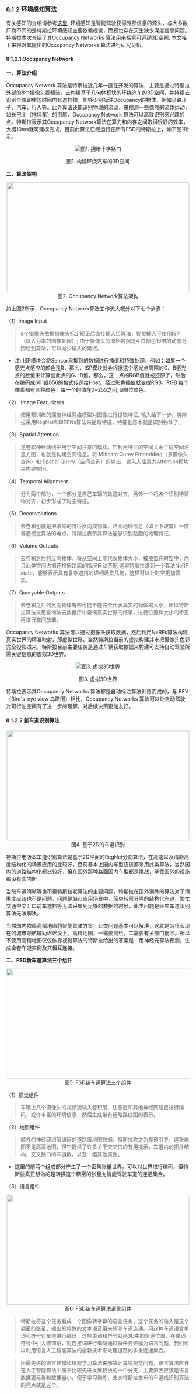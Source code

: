 ### 8.1.2 环境感知算法
有关感知的介绍请参考[这里](./../../ch03_感知/), 环境感知是智能驾驶获得外部信息的源头，与大多数厂商不同的是特斯拉环境感知主要依赖视觉，而视觉存在天生缺少深度信息问题。特斯拉本次介绍了其Occupancy Networks 算法用来探索可运动3D空间, 本文接下来将对其提出的Occupancy Networks 算法进行研究分析。

#### 8.1.2.1 Occupancy Network 

**一、算法介绍**

Occupancy Network 算法是特斯拉近几年一直在开发的算法，主要是通过特斯拉外部的8个摄像头视频流，去构建基于几何体积块的环绕汽车的3D空间，并持续去识别全貌即使短时间内有遮挡物，能够识别标注Occupancy的物体，例如马路牙子、汽车、行人等。此外算法还能识别物理的流动，来预测一些偶然的流体运动，如长巴士（拖挂车）的甩尾，Occupancy Network 算法可以高效识别感兴趣的点。特斯拉表示其Occupancy Network算法在算力和内存之间取得很好的效率，大概10ms就可建模完成，目前此算法已经运行在所有FSD的特斯拉上，如下图1所示。

<div align=center>

![图1. 拥堵十字路口](./imgs/8.1.2.1.gif)

</div>
<div align=center>图1. 构建环绕汽车的3D空间 </div>

**二、算法架构**

<div align=center>
<img src="./imgs/8.1.2.2.jpg" width="500" height="300">
</div>
<div align=center>图2. Occupancy Network算法架构 </div>

如上图2所示，Occupancy Network算法工作流大概分以下七个步骤：

（1）Image Input
    
>8个摄像头依据摄像头标定矫正后直接输入给算法，视觉输入不使用ISP（以人为本的图像处理）; 由于摄像头的原始数据是4 位颜色16倍的动态范围给到算法，可以减少输入的延迟。

- 注: ISP模块会将Sensor采集到的数据进行插值和特效处理，例如：如果一个感光点感应的颜色是R，那么，ISP模块就会根据这个感光点周围的G、B感光点的数值来计算出此点的G、B值，那么，这一点的RGB值就被还原了，然后在编码成601或656的格式传送给Host。经过彩色插值就变成RGB。RGB 每个像素都有三种颜色，每一个的值在0~255之间, 即8位颜色。

（2） Image Featurizers
   
>使用预训练的深度神经网络模型对图像进行提取特征, 输入给下一步。特斯拉采用RegNet和BiFPNs算法来提取特征，特征化基本就是识别物体了。

（3）Spatial Attention

>是卷积神经网络中用于空间注意的模块。它利用特征的空间关系生成空间注意力图，也就是构建空间信息。将 Mlticam Qurey Emdedding（多摄像头查询）和 Spatial Query（空间查询）的输出，输入入注意力Attention模块来构建空间。
   
（4）Temporal Alignment

>分为两个部分，一个部分是自己车辆的轨迹对齐，另外一个将各个识别特征物对齐，初步形成了时空特征。

（5）Deconvolutions

>去卷积也就是把浓缩的特征反向成物体。路面地理信息（如上下坡度）一直普通视觉算法的难点，特斯拉表示其算法能够识别路面的地理特征。

（6）Volume Outputs

>去卷积之后的反向物体，将从空间上能代表物体大小，被放置在时空中，而且此类空间占据还根据路面的情况自动匹配,这里特斯拉讲到一个算法NeRF state，能够表示具有复杂遮挡的详细场景几何，这样可以让时空更加真实。

（7）Queryable Outputs

>去卷积之后的反向物体有些可能不能完全代表真实的物体的大小，所以特斯拉算法采用查询法去数据库中查询真实世界的结果，进行位置和大小的矫正再进行空间放置。

Occupancy Networks 算法可以通过摄像头获取数据，然后利用NeRFs算法构建真实世界的精准映射，即虚拟世界。当然特斯拉当前的虚拟构建并未把摄像头色彩完全投影进来，特斯拉目前主要任务是通过车辆获取数据来构建可支持自动驾驶所需关键信息的虚拟3D世界。

<div align=center>

![图3. 虚拟3D世界](./imgs/8.1.2.3.gif)

</div>
<div align=center>图3. 虚拟3D世界 </div>

特斯拉表示其Occupancy Networks 算法都是自动标注算法训练而成的，与 BEV（Bird's-eye view 鸟瞰图）相比，Occupancy Networks 算法可以让自动驾驶对可行驶空间有了进一步的理解，对后续决策更加友好。

#### 8.1.2.2 新车道识别算法

<div align=center>
<img src="./imgs/8.1.2.4.jpg" width="500" height="300">
</div>
<div align=center>图4. 基于2D的车道识别 </div>

特斯拉老版本车道识别算法是基于2D平面的RegNet分割算法，在高速以及清晰高度结构化的场景应用的比较好，目前基本上国内车型应该都采用此类算法，当然国内的道路结构化都比较好，但在国外那种路面国内车型都是挑战，毕竟国外的设施都没有国内新。

当然车道清晰等也不是特斯拉老算法的主要问题，特斯拉在国外训练的算法对于清晰度应该也不是问题，问题是城市应用场景中，简单转弯分隔的结构化车道，繁忙交通中交汇口前车遮挡等无法采集到足够的数据的时候，此类问题是经典车道识别算法无法解决。

当然国内依赖高精地图的智能驾驶方案，此类问题基本可以解决，这就是为什么现在的城市领航辅助迟迟没上。高精地图，一需要测绘，二需要有关部门批准。所以不使用高精地图仅仅依靠视觉算法的特斯拉给出的答案是：用神经元算法预测，生成全套车道实例及其相互连接。

**二、FSD新车道算法三个组件**

<div align=center>
<img src="./imgs/8.1.2.5.jpg" width="600" height="300">
</div>
<div align=center>图5. FSD新车道算法三个组件 </div>

（1）视觉组件

>车辆上八个摄像头的视频流输入卷积层、注意层和其他神经网络层进行编码，或许丰富的环境信息，然后生成带有粗略路线图的表示。

（2）地图组件

>额外的神经网络层编码的道路级地图数据，特斯拉称之为车道引导，这张地图不是高清地图，但它提供了许多关于交叉口的有用提示，车道内的拓扑结构，交叉路口的车道数，以及一组其他属性。

- 这里的前两个组成部分产生了一个密集张量世界，可以对世界进行编码，但特斯拉真正想做的是转换这个稠密的张量为智能驾驶车道的连通集合。

（3）语言组件

<div align=center>
<img src="./imgs/8.1.2.6.jpg" width="500" height="300">
</div>
<div align=center>图6. FSD新车道算法语言组件 </div>
   
>特斯拉将这个任务看成一个图像转字幕的语言任务，这个任务的输入是这个稠密的张量，输出的特殊的文本语音用来预测车道连通。用这种车道语言单词和符号对车道进行编码，这些单词和符号就是3D中的车道位置，在单词符号中引入修饰语，对连接词进行编码通过将任务建模为语言问题，我们可以利用语言人工智能算法的最新技术来处理道路的多重连通集合。

>用最先进的语言建模和机器学习算法来解决计算机视觉问题，语言算法应该在人工智能算法中属于比较先进发展较快的一个分支，主要原因应该是语言数据更易得和数据量小，便于学习训练，此次特斯拉发布的车道线识别算法的亮点就是这个。



